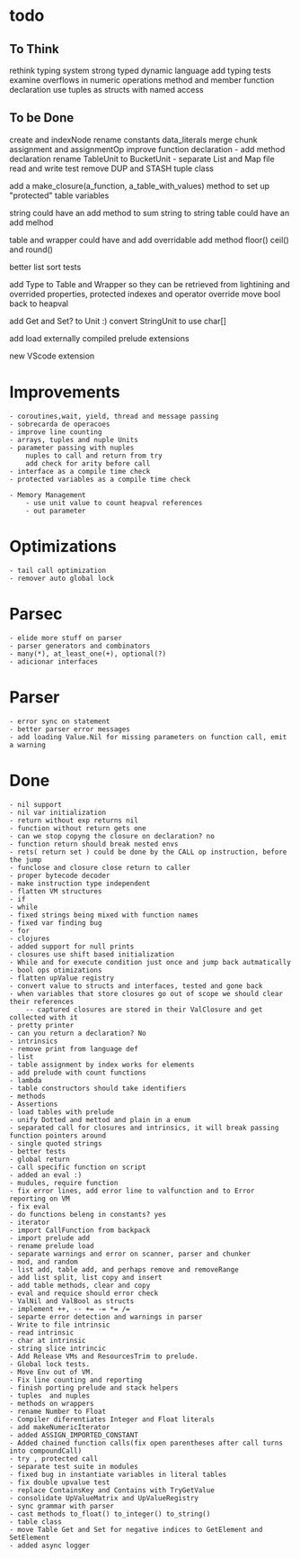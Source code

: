﻿todo
====

To Think
--------
rethink typing system
strong typed dynamic language
add typing tests
examine overflows in numeric operations
method and member function declaration
use tuples as structs with named access


To be Done
----------
create and indexNode
rename constants data_literals
merge chunk assignment and assignmentOp
improve function declaration - add method declaration
rename TableUnit to BucketUnit - separate List and Map
file read and write test
remove DUP and STASH
tuple class

add a make_closure(a_function, a_table_with_values) method to set up "protected" table variables

string could have an add method to sum string to string
table could have an add melhod

table and wrapper could have and add overridable add method
floor() ceil() and round()

better list sort tests

add Type to Table and Wrapper so they can be retrieved from lightining and overrided
properties, protected indexes and operator override
move bool back to heapval

add Get and Set? to Unit :)
convert StringUnit to use char[]

add load externally compiled prelude extensions

new VScode extension

Improvements
============
    - coroutines,wait, yield, thread and message passing
    - sobrecarda de operacoes
    - improve line counting
    - arrays, tuples and nuple Units
    - parameter passing with nuples
        nuples to call and return from try
        add check for arity before call
    - interface as a compile time check
    - protected variables as a compile time check

    - Memory Management
        - use unit value to count heapval references
        - out parameter

Optimizations
=============
    - tail call optimization
    - remover auto global lock

Parsec
======
    - elide more stuff on parser
    - parser generators and combinators
    - many(*), at_least_one(+), optional(?)
    - adicionar interfaces

Parser
======
    - error sync on statement
    - better parser error messages
    - add loading Value.Nil for missing parameters on function call, emit a warning

Done
====
    - nil support
    - nil var initialization
    - return without exp returns nil
    - function without return gets one
    - can we stop copyng the closure on declaration? no
    - function return should break nested envs
    - rets( return set ) could be done by the CALL op instruction, before the jump
    - funclose and closure close return to caller
    - proper bytecode decoder
    - make instruction type independent
    - flatten VM structures
    - if
    - while
    - fixed strings being mixed with function names
    - fixed var finding bug
    - for
    - clojures
    - added support for null prints
    - closures use shift based initialization
    - While and for execute condition just once and jump back autmatically
    - bool ops otimizations
    - flatten upValue registry
    - convert value to structs and interfaces, tested and gone back
    - when variables that store closures go out of scope we should clear their references
        -- captured closures are stored in their ValClosure and get collected with it
    - pretty printer
    - can you return a declaration? No
    - intrinsics
    - remove print from language def
    - list
    - table assignment by index works for elements
    - add prelude with count functions
    - lambda
    - table constructors should take identifiers
    - methods
    - Assertions
    - load tables with prelude
    - unify Dotted and mettod and plain in a enum
    - separated call for closures and intrinsics, it will break passing function pointers around
    - single quoted strings
    - better tests
    - global return
    - call specific function on script
    - added an eval :)
    - mudules, require function
    - fix error lines, add error line to valfunction and to Error reporting on VM
    - fix eval
    - do functions beleng in constants? yes
    - iterator
    - import CallFunction from backpack
    - import prelude add
    - rename prelude load
    - separate warnings and error on scanner, parser and chunker
    - mod, and random
    - list add, table add, and perhaps remove and removeRange
    - add list split, list copy and insert
    - add table methods, clear and copy
    - eval and requice should error check
    - ValNil and ValBool as structs
    - implement ++, -- += -= *= /=
    - separte error detection and warnings in parser
    - Write to file intrinsic
    - read intrinsic
    - char at intrinsic
    - string slice intrincic
    - Add Release VMs and ResourcesTrim to prelude.
    - Global lock tests.
    - Move Env out of VM.
    - Fix line counting and reporting
    - finish porting prelude and stack helpers
    - tuples  and nuples
    - methods on wrappers
    - rename Number to Float
    - Compiler diferentiates Integer and Float literals
    - add makeNumericIterator
    - added ASSIGN_IMPORTED_CONSTANT
    - Added chained function calls(fix open parentheses after call turns into compoundCall)
    - try , protected call
    - separate test suite in modules
    - fixed bug in instantiate variables in literal tables
    - fix double upvalue test
    - replace ContainsKey and Contains with TryGetValue
    - consolidate UpValueMatrix and UpValueRegistry
    - sync grammar with parser
    - cast methods to_float() to_integer() to_string()
    - table class
    - move Table Get and Set for negative indices to GetElement and SetElement
    - added async logger